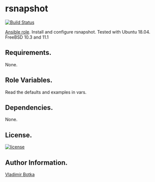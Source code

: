 rsnapshot
=========

[![Build Status](https://travis-ci.org/vbotka/ansible-rsnapshot.svg?branch=master)](https://travis-ci.org/vbotka/ansible-rsnapshot)

[Ansible role](https://galaxy.ansible.com/vbotka/rsnapshot/).
Install and configure rsnapshot. Tested with Ubuntu 18.04. FreeBSD 10.3 and 11.1


Requirements.
------------

None.


Role Variables.
--------------

Read the defaults and examples in vars.


Dependencies.
------------

None.


License.
-------

[![license](https://img.shields.io/badge/license-BSD-red.svg)](https://www.freebsd.org/doc/en/articles/bsdl-gpl/article.html)


Author Information.
------------------

[Vladimir Botka](https://botka.link)
